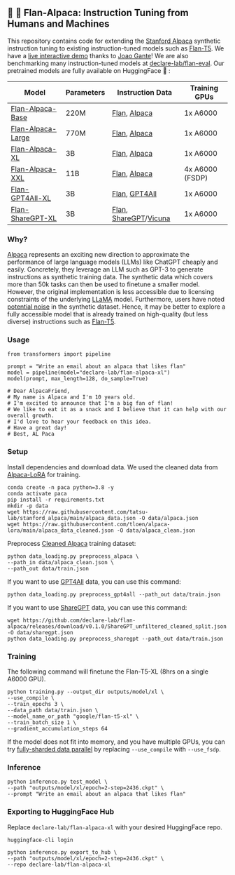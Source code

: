 ## 🍮 🦙 Flan-Alpaca: Instruction Tuning from Humans and Machines

This repository contains code for extending the [Stanford Alpaca](https://github.com/tatsu-lab/stanford_alpaca)
synthetic instruction tuning to existing instruction-tuned models such as [Flan-T5](https://arxiv.org/abs/2210.11416).
We have a [live interactive demo](https://huggingface.co/spaces/joaogante/transformers_streaming) thanks to [Joao Gante](https://huggingface.co/joaogante)!
We are also benchmarking many instruction-tuned models at [declare-lab/flan-eval](https://github.com/declare-lab/flan-eval).
Our pretrained models are fully available on HuggingFace 🤗 :

| Model                                                                     | Parameters | Instruction Data                                                                                                                                   | Training GPUs   |
|---------------------------------------------------------------------------|------------|----------------------------------------------------------------------------------------------------------------------------------------------------|-----------------|
| [Flan-Alpaca-Base](https://huggingface.co/declare-lab/flan-alpaca-base)   | 220M       | [Flan](https://github.com/google-research/FLAN), [Alpaca](https://github.com/tatsu-lab/stanford_alpaca)                                            | 1x A6000        |
| [Flan-Alpaca-Large](https://huggingface.co/declare-lab/flan-alpaca-large) | 770M       | [Flan](https://github.com/google-research/FLAN), [Alpaca](https://github.com/tatsu-lab/stanford_alpaca)                                            | 1x A6000        |
| [Flan-Alpaca-XL](https://huggingface.co/declare-lab/flan-alpaca-xl)       | 3B         | [Flan](https://github.com/google-research/FLAN), [Alpaca](https://github.com/tatsu-lab/stanford_alpaca)                                            | 1x A6000        |
| [Flan-Alpaca-XXL](https://huggingface.co/declare-lab/flan-alpaca-xxl)     | 11B        | [Flan](https://github.com/google-research/FLAN), [Alpaca](https://github.com/tatsu-lab/stanford_alpaca)                                            | 4x A6000 (FSDP) |
| [Flan-GPT4All-XL](https://huggingface.co/declare-lab/flan-gpt4all-xl)     | 3B         | [Flan](https://github.com/google-research/FLAN), [GPT4All](https://github.com/nomic-ai/gpt4all)                                                    | 1x A6000        |
| [Flan-ShareGPT-XL](https://huggingface.co/declare-lab/flan-sharegpt-xl)   | 3B         | [Flan](https://github.com/google-research/FLAN), [ShareGPT](https://github.com/domeccleston/sharegpt)/[Vicuna](https://github.com/lm-sys/FastChat) | 1x A6000        |

### Why?

[Alpaca](https://crfm.stanford.edu/2023/03/13/alpaca.html) represents an exciting new direction
to approximate the performance of large language models (LLMs) like ChatGPT cheaply and easily.
Concretely, they leverage an LLM such as GPT-3 to generate instructions as synthetic training data.
The synthetic data which covers more than 50k tasks can then be used to finetune a smaller model.
However, the original implementation is less accessible due to licensing constraints of the
underlying [LLaMA](https://ai.facebook.com/blog/large-language-model-llama-meta-ai/) model.
Furthermore, users have noted [potential noise](https://github.com/tloen/alpaca-lora/issues/65) in the synthetic
dataset. Hence, it may be better to explore a fully accessible model that is already trained on high-quality (but
less diverse) instructions such as [Flan-T5](https://arxiv.org/abs/2210.11416).

### Usage

```
from transformers import pipeline

prompt = "Write an email about an alpaca that likes flan"
model = pipeline(model="declare-lab/flan-alpaca-xl")
model(prompt, max_length=128, do_sample=True)

# Dear AlpacaFriend,
# My name is Alpaca and I'm 10 years old.
# I'm excited to announce that I'm a big fan of flan!
# We like to eat it as a snack and I believe that it can help with our overall growth.
# I'd love to hear your feedback on this idea. 
# Have a great day! 
# Best, AL Paca
```

### Setup

Install dependencies and download data. We used the cleaned data
from [Alpaca-LoRA](https://github.com/tloen/alpaca-lora.git) for training.

```
conda create -n paca python=3.8 -y
conda activate paca
pip install -r requirements.txt
mkdir -p data
wget https://raw.githubusercontent.com/tatsu-lab/stanford_alpaca/main/alpaca_data.json -O data/alpaca.json
wget https://raw.githubusercontent.com/tloen/alpaca-lora/main/alpaca_data_cleaned.json -O data/alpaca_clean.json
```

Preprocess [Cleaned Alpaca](https://github.com/tloen/alpaca-lora/blob/main/alpaca_data_cleaned.json) training dataset:

```
python data_loading.py preprocess_alpaca \
--path_in data/alpaca_clean.json \
--path_out data/train.json
```

If you want to use [GPT4All](https://github.com/nomic-ai/gpt4all) data, you can use this command:

```
python data_loading.py preprocess_gpt4all --path_out data/train.json
```

If you want to use [ShareGPT](https://huggingface.co/datasets/anon8231489123/ShareGPT_Vicuna_unfiltered) data, you can
use this command:

```
wget https://github.com/declare-lab/flan-alpaca/releases/download/v0.1.0/ShareGPT_unfiltered_cleaned_split.json -O data/sharegpt.json
python data_loading.py preprocess_sharegpt --path_out data/train.json
```

### Training

The following command will finetune the Flan-T5-XL (8hrs on a single A6000 GPU).

```
python training.py --output_dir outputs/model/xl \
--use_compile \
--train_epochs 3 \
--data_path data/train.json \
--model_name_or_path "google/flan-t5-xl" \
--train_batch_size 1 \
--gradient_accumulation_steps 64
```

If the model does not fit into memory, and you have multiple GPUs, you can
try [fully-sharded data parallel](https://engineering.fb.com/2021/07/15/open-source/fsdp/) by replacing `--use_compile`
with `--use_fsdp`.

### Inference

```
python inference.py test_model \
--path "outputs/model/xl/epoch=2-step=2436.ckpt" \
--prompt "Write an email about an alpaca that likes flan"
```

### Exporting to HuggingFace Hub

Replace `declare-lab/flan-alpaca-xl` with your desired HuggingFace repo.

```
huggingface-cli login

python inference.py export_to_hub \
--path "outputs/model/xl/epoch=2-step=2436.ckpt" \
--repo declare-lab/flan-alpaca-xl
```

